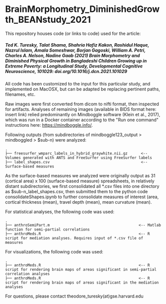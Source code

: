 # BrainMorphometry_DiminishedGrowth_BEANstudy_2021

This repository houses code (or links to code) used for the article:

##### *Ted K. Turesky, Talat Shama, Shahria Hafiz Kakon, Rashidul Haque, Nazrul Islam, Amala Someshwar, Borjan Gagoski, William A. Petri, Charles A. Nelson, Nadine Gaab (2021) Brain Morphometry and Diminished Physical Growth in Bangladeshi Children Growing up in Extreme Poverty: a Longitudinal Study, Developmental Cognitive Neuroscience, 101029: doi.org/10.1016/j.dcn.2021.101029*

All code has been customized to the input for this particular study, and implemented on MacOSX, but can be adapted be replacing pertinent paths, filenames, etc.

Raw images were first converted from dicom to nifti format, then inspected for artifacts. Analyses of remaining images (available in BIDS format here: insert link) relied predominantly on Mindboggle software (Klein et al., 2017), which was run in a Docker container according to the "Run one command" instructions here: https://mindboggle.info/. 

Following outputs (from subdirectories of mindboggle123_output > mindboggled > $sub-n) were analyzed:

    .
    ├── freesurfer_wmparc_labels_in_hybrid_graywhite.nii.gz      <-- Volumes generated with ANTS and FreeSurfer using FreeSurfer labels 
    ├── label_shapes.csv                                         <-- Surface-based measures      

As the surface-based measures we analyzed were originally output as 31 (cortical area) x 100 (surface-based measure) spreadsheets, in relatively distant subdirectories, we first consolidated all *.csv files into one directory as $sub-n_label_shapes.csv, then submitted them to the python code consolidateShapes.ipynb to further consolidate measures of interest (area, cortical thickness (mean), travel depth (mean), mean curvature (mean).

For statistical analyses, the following code was used:

    .
    ├── anthroSemiPart.m                                        <-- Matlab function for semi-partial correlations
    ├── anthroMeds.R                                            <-- R script for mediation analyses. Requires input of *.csv file of measures

For visualizations, the following code was used:

    .
    ├── anthroMeds.R                                            <-- R script for rendering brain maps of areas significant in semi-partial correlation analyses
    ├── anthroMeds.R                                            <-- R script for rendering brain maps of areas significant in the mediation analyses


For questions, please contact theodore_turesky(at)gse.harvard.edu




